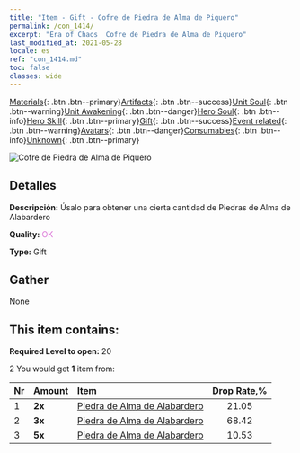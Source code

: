 ```yaml
---
title: "Item - Gift - Cofre de Piedra de Alma de Piquero"
permalink: /con_1414/
excerpt: "Era of Chaos  Cofre de Piedra de Alma de Piquero"
last_modified_at: 2021-05-28
locale: es
ref: "con_1414.md"
toc: false
classes: wide
---
```

 [Materials](/ItemsES/){: .btn .btn--primary}[Artifacts](/ItemsES/Artifacts/){: .btn .btn--success}[Unit Soul](/ItemsES/UnitSoul/){: .btn .btn--warning}[Unit Awakening](/ItemsES/UnitAwakening/){: .btn .btn--danger}[Hero Soul](/ItemsES/HeroSoul/){: .btn .btn--info}[Hero Skill](/ItemsES/HeroSkill/){: .btn .btn--primary}[Gift](/ItemsES/Gift/){: .btn .btn--success}[Event related](/ItemsES/Events/){: .btn .btn--warning}[Avatars](/ItemsES/Avatars/){: .btn .btn--danger}[Consumables](/ItemsES/Consumables/){: .btn .btn--info}[Unknown](/ItemsES/Unknown/){: .btn .btn--primary}

 ![Cofre de Piedra de Alma de Piquero](/images/t/i_907028.png)

## Detalles
 **Descripción:** Úsalo para obtener una cierta cantidad de Piedras de Alma de Alabardero

 **Quality:** <span style="color: #DA70D6">OK</span>

 **Type:** Gift

## Gather

  None

## This item contains:

 **Required Level to open:** 20

 2 You would get **1** item  from:

  | Nr | Amount |     Item    | Drop Rate,% |
  |:---|:-------|:------------|:---------:|
  | 1 |  **2x** | [Piedra de Alma de Alabardero](/ItemsES/unt_282/) | 21.05 | 
  | 2 |  **3x** | [Piedra de Alma de Alabardero](/ItemsES/unt_282/) | 68.42 | 
  | 3 |  **5x** | [Piedra de Alma de Alabardero](/ItemsES/unt_282/) | 10.53 | 
